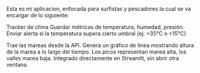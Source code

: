 Esta es mi aplicacion, enfocada para surfistas y pescadores la cual se va encargar de lo siguiente: 

Tracker de clima
 Guardar métricas de temperatura, humedad, presión.
 Enviar alerta si la temperatura supera cierto umbral (ej: >35°C o <15°C)

Trae las mareas desde la API.
Genera un gráfico de línea mostrando altura de la marea a lo largo del tiempo.
Los picos representan marea alta, los valles marea baja.
Integrado directamente en Streamlit, sin abrir otra ventana.